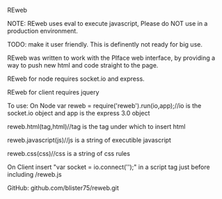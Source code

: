 REweb

NOTE: REweb uses eval to execute javascript, Please do NOT use in a production environment.

TODO: make it user friendly.  This is definently not ready for big use.

REweb was written to work with the PIface web interface, by providing a way to push new html and code straight to the page.

REweb for node requires socket.io and express.

REweb for client requires jquery

To use:
  On Node
  var reweb = require('reweb').run(io,app);//io is the socket.io object and app is the express 3.0 object
  
  reweb.html(tag,html)//tag is the tag under which to insert html
  
  reweb.javascript(js)//js is a string of executible javascript
  
  reweb.css(css)//css is a string of css rules
  
  On Client
  insert "var socket = io.connect('');" in a script tag just before including /reweb.js
  
GitHub: github.com/blister75/reweb.git

